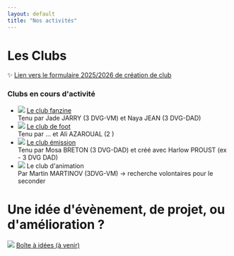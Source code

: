 ```yaml
---
layout: default
title: "Nos activités"
---
```



# Les Clubs
<p>✨ <a href="https://docs.google.com/forms/d/e/1FAIpQLSfdvX5rUUFXTu2i3cXDn03kfKD2BA0PLlPZJr6gO7AaRMh9zA/viewform?usp=dialog">Lien vers le formulaire 2025/2026 de création de club</a></p>

### Clubs en cours d'activité
<ul id="clubs-existants">
    <li><img class="glitters" src="https://media.tenor.com/xQKnWkukw9YAAAAi/brilho-shine.gif"> <a href="https://www.instagram.com/fanzizine/">Le club fanzine</a><br>
    Tenu par Jade JARRY (3 DVG-VM) et Naya JEAN (3 DVG-DAD)</li>
    <li><img class="glitters" src="https://media.tenor.com/xQKnWkukw9YAAAAi/brilho-shine.gif"> <a href="https://www.instagram.com/orlinzoofc/">Le club de foot</a><br>
    Tenu par ... et Ali AZAROUAL (2 )</li>
    <li><img class="glitters" src="https://media.tenor.com/xQKnWkukw9YAAAAi/brilho-shine.gif"> <a href="https://www.instagram.com/esaderange_twitch/">Le club émission</a><br>
    Tenu par Mosa BRETON (3 DVG-DAD) et créé avec Harlow PROUST (ex - 3 DVG DAD)</li>
    <li><img class="glitters" src="https://media.tenor.com/xQKnWkukw9YAAAAi/brilho-shine.gif"> Le club d'animation<br>
    Par Martin MARTINOV (3DVG-VM) -> recherche volontaires pour le seconder</li>
</ul>

# Une idée d'évènement, de projet, ou d'amélioration ?

<p><img class="glitters" src="https://media.tenor.com/xQKnWkukw9YAAAAi/brilho-shine.gif"> <a href="">Boîte à idées (à venir)</a></p>


